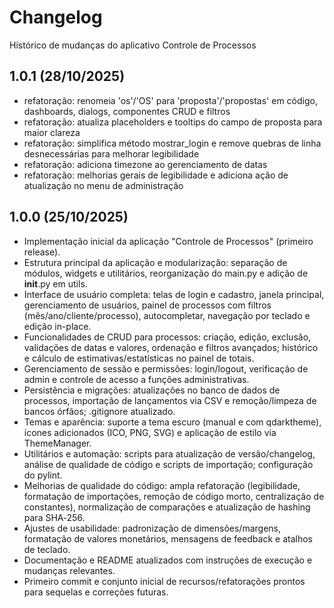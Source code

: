 # Changelog

Histórico de mudanças do aplicativo Controle de Processos

## 1.0.1 (28/10/2025)

- refatoração: renomeia 'os'/'OS' para 'proposta'/'propostas' em código, dashboards, dialogs, componentes CRUD e filtros
- refatoração: atualiza placeholders e tooltips do campo de proposta para maior clareza
- refatoração: simplifica método mostrar_login e remove quebras de linha desnecessárias para melhorar legibilidade
- refatoração: adiciona timezone ao gerenciamento de datas
- refatoração: melhorias gerais de legibilidade e adiciona ação de atualização no menu de administração

## 1.0.0 (25/10/2025)

- Implementação inicial da aplicação "Controle de Processos" (primeiro release).
- Estrutura principal da aplicação e modularização: separação de módulos, widgets e utilitários, reorganização do main.py e adição de __init__.py em utils.
- Interface de usuário completa: telas de login e cadastro, janela principal, gerenciamento de usuários, painel de processos com filtros (mês/ano/cliente/processo), autocompletar, navegação por teclado e edição in-place.
- Funcionalidades de CRUD para processos: criação, edição, exclusão, validações de datas e valores, ordenação e filtros avançados; histórico e cálculo de estimativas/estatísticas no painel de totais.
- Gerenciamento de sessão e permissões: login/logout, verificação de admin e controle de acesso a funções administrativas.
- Persistência e migrações: atualizações no banco de dados de processos, importação de lançamentos via CSV e remoção/limpeza de bancos órfãos; .gitignore atualizado.
- Temas e aparência: suporte a tema escuro (manual e com qdarktheme), ícones adicionados (ICO, PNG, SVG) e aplicação de estilo via ThemeManager.
- Utilitários e automação: scripts para atualização de versão/changelog, análise de qualidade de código e scripts de importação; configuração do pylint.
- Melhorias de qualidade do código: ampla refatoração (legibilidade, formatação de importações, remoção de código morto, centralização de constantes), normalização de comparações e atualização de hashing para SHA‑256.
- Ajustes de usabilidade: padronização de dimensões/margens, formatação de valores monetários, mensagens de feedback e atalhos de teclado.
- Documentação e README atualizados com instruções de execução e mudanças relevantes.
- Primeiro commit e conjunto inicial de recursos/refatorações prontos para sequelas e correções futuras.
